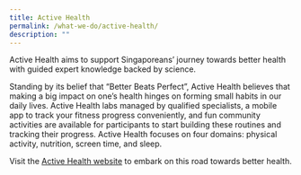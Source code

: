 ```yaml
---
title: Active Health
permalink: /what-we-do/active-health/
description: ""
---
```

Active Health aims to support Singaporeans’ journey towards better health with guided expert knowledge backed by science. 

Standing by its belief that “Better Beats Perfect”, Active Health believes that making a big impact on one’s health hinges on forming small habits in our daily lives. Active Health labs managed by qualified specialists, a mobile app to track your fitness progress conveniently, and fun community activities are available for participants to start building these routines and tracking their progress. Active Health focuses on four domains: physical activity, nutrition, screen time, and sleep.

Visit the [Active Health website](https://www.activehealth.sg/) to embark on this road towards better health.